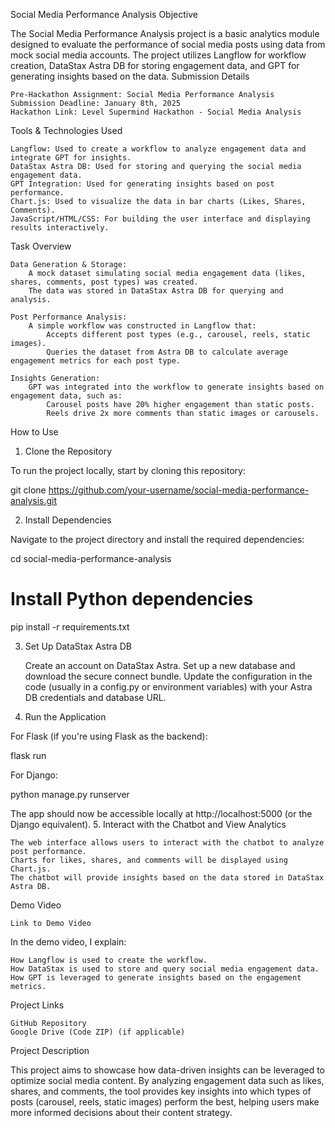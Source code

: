 Social Media Performance Analysis
Objective

The Social Media Performance Analysis project is a basic analytics module designed to evaluate the performance of social media posts using data from mock social media accounts. The project utilizes Langflow for workflow creation, DataStax Astra DB for storing engagement data, and GPT for generating insights based on the data.
Submission Details

    Pre-Hackathon Assignment: Social Media Performance Analysis
    Submission Deadline: January 8th, 2025
    Hackathon Link: Level Supermind Hackathon - Social Media Analysis

Tools & Technologies Used

    Langflow: Used to create a workflow to analyze engagement data and integrate GPT for insights.
    DataStax Astra DB: Used for storing and querying the social media engagement data.
    GPT Integration: Used for generating insights based on post performance.
    Chart.js: Used to visualize the data in bar charts (Likes, Shares, Comments).
    JavaScript/HTML/CSS: For building the user interface and displaying results interactively.

Task Overview

    Data Generation & Storage:
        A mock dataset simulating social media engagement data (likes, shares, comments, post types) was created.
        The data was stored in DataStax Astra DB for querying and analysis.

    Post Performance Analysis:
        A simple workflow was constructed in Langflow that:
            Accepts different post types (e.g., carousel, reels, static images).
            Queries the dataset from Astra DB to calculate average engagement metrics for each post type.

    Insights Generation:
        GPT was integrated into the workflow to generate insights based on engagement data, such as:
            Carousel posts have 20% higher engagement than static posts.
            Reels drive 2x more comments than static images or carousels.

How to Use
1. Clone the Repository

To run the project locally, start by cloning this repository:

git clone https://github.com/your-username/social-media-performance-analysis.git

2. Install Dependencies

Navigate to the project directory and install the required dependencies:

cd social-media-performance-analysis
# Install Python dependencies
pip install -r requirements.txt

3. Set Up DataStax Astra DB

    Create an account on DataStax Astra.
    Set up a new database and download the secure connect bundle.
    Update the configuration in the code (usually in a config.py or environment variables) with your Astra DB credentials and database URL.

4. Run the Application

For Flask (if you're using Flask as the backend):

flask run

For Django:

python manage.py runserver

The app should now be accessible locally at http://localhost:5000 (or the Django equivalent).
5. Interact with the Chatbot and View Analytics

    The web interface allows users to interact with the chatbot to analyze post performance.
    Charts for likes, shares, and comments will be displayed using Chart.js.
    The chatbot will provide insights based on the data stored in DataStax Astra DB.

Demo Video

    Link to Demo Video

In the demo video, I explain:

    How Langflow is used to create the workflow.
    How DataStax is used to store and query social media engagement data.
    How GPT is leveraged to generate insights based on the engagement metrics.

Project Links

    GitHub Repository
    Google Drive (Code ZIP) (if applicable)

Project Description

This project aims to showcase how data-driven insights can be leveraged to optimize social media content. By analyzing engagement data such as likes, shares, and comments, the tool provides key insights into which types of posts (carousel, reels, static images) perform the best, helping users make more informed decisions about their content strategy.
